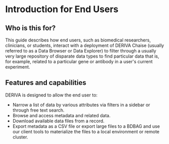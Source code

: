 # Introduction for End Users

## Who is this for?

This guide describes how end users, such as biomedical researchers, clinicians, or students, interact with a deployment of DERIVA Chaise (usually referred to as a Data Browser or Data Explorer) to filter through a usually very large repository of disparate data types to find particular data that is, for example, related to a particular gene or antibody in a user's current experiment.

## Features and capabilities

DERIVA is designed to allow the end user to:

* Narrow a list of data by various attributes via filters in a sidebar or through free text search.
* Browse and access metadata and related data.
* Download available data files from a record.
* Export metadata as a CSV file or export large files to a BDBAG and use our client tools to materialize the files to a local environment or remote cluster.
